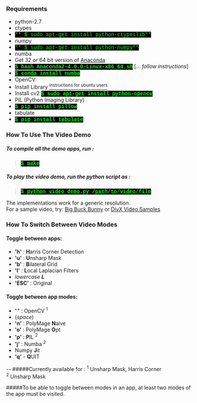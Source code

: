 ### Requirements

* python-2.7
* ctypes
 * <span style="color:lime; background-color:black; font-family:Courier; font-size:1em"> ** $ sudo apt-get install python-ctypeslib**</span>
* numpy
 * <span style="color:lime; background-color:black; font-family:Courier; font-size:1em"> ** $ sudo apt-get install python-numpy**</span>
* numba
 * Get 32 or 64 bit version of [Anaconda](https://continuum.io/downloads.html)
 * <span style="color:lime; background-color:black; font-family:Courier; font-size:1em"> **$ bash Anaconda2-4.0.0-Linux-x86_64.sh**</span>  [... _follow instructions_]
 * <span style="color:lime; background-color:black; font-family:Courier; font-size:1em"> **$ conda install numba**</span>
* OpenCV
 * Install Library [<sup>instructions for ubuntu users</sup>](https://help.ubuntu.com/community/OpenCV)
 * Install cv2 <span style="color:lime; background-color:black; font-family:Courier; font-size:1em"> **$ sudo apt-get install python-opencv**</span>
* PIL (Python Imaging Library)
 * <span style="color:lime; background-color:black; font-family:Courier; font-size:1em"> **$ pip install pillow**</span>
* tabulate
 * <span style="color:lime; background-color:black; font-family:Courier; font-size:1em"> **$ pip install tabulate**</span>

### How To Use The Video Demo

##### To compile all the demo apps, run :
> <span style="color:lime; background-color:black; font-family:Courier; font-size:1em"> **$ make** </span>

##### To play the video demo, run the python script as :
> <span style="color:lime; background-color:black; font-family:Courier; font-size:1em"> **$ python video_demo.py /path/to/video/file** </span>

The implementations work for a generic resolution.  
For a sample video, try:
[Big Buck Bunny](https://peach.blender.org/download/)
or
[DivX Video Samples](http://www.divx.com/en/devices/profiles/video)


### How To Switch Between Video Modes

#### Toggle between apps:
* **'h'**   : **H**arris Corner Detection
* **'u'**   : **U**nsharp Mask
* **'b'**   : **B**ilateral Grid
* **'l'**   : **L**ocal Laplacian Filters
 * _lowercase **L**_
* **'ESC'** : Original

#### Toggle between app modes:
* **' '** : OpenCV <sup>1</sup>
 * (_space_)
* **'n'** : PolyMage **N**aive
* **'o'** : PolyMage **O**pt
* **'p'** : **P**IL <sup>2</sup>
* **'j'** : Numba <sup>2</sup>
 *  Numpy **J**it
* **'q'** - **Q**UIT

--
#####Currently available for :
<sup>1</sup> Unsharp Mask, Harris Corner  
<sup>2</sup> Unsharp Mask


#####To be able to toggle between modes in an app, at least two modes of the app must be visited.